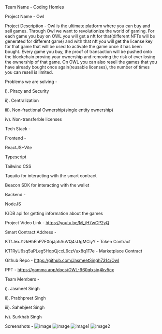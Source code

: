 Team Name - Coding Homies

Project Name - Owl

Project Description - 
Owl is the ultimate platform where you can buy and sell games. Through Owl we want to revolutionize the world of gaming. For each game you buy on OWL you will get a nft for that(different NFTs will be generated for different game) and with that nft you will get the license key for that game that will be used to activate the game once it has been bought. Every game you buy, the proof of transaction will be pushed onto the blockchain proving your ownership and removing the risk of ever losing the ownership of that game. On OWL you can also resell the games that you have already bought once again(reusable licenses), the number of times you can resell is limited. 

Problems we are solving -

i). Piracy and Security 

ii). Centralization

iii). Non-fractional Ownership(single entity ownership) 

iv). Non-transferble licenses


Tech Stack - 

Frontend - 

ReactJS+Vite

Typescript

Tailwind CSS

Taquito for interacting with the smart contract

Beacon SDK for interacting with the wallet

Backend - 

NodeJS

IGDB api for getting information about the games


Project Video Link - https://youtu.be/M_jH7wCP2yQ

Smart Contract Address - 

KT1JexJ1zkHhEhP7EXojJphAuVQ4sUgMCiyY - Token Contract 

KT1RyU6sq5uPLeg5HqpQjccL6czVux8q1T7e - Marketplace Contract

Github Repo - https://github.com/JasmeetSingh7314/Owl

PPT - https://gamma.app/docs/OWL-960qlxsiq4kv5cx

Team Members - 

i). Jasmeet Singh

ii). Prabhpreet Singh

iii). Sahebjeet Singh

iv). Surkhab Singh


Screenshots - 
![image](https://github.com/JasmeetSingh7314/Owl/assets/120186223/de455366-e11e-4b26-8e66-15ee5390867b)
![image](https://github.com/JasmeetSingh7314/Owl/assets/120186223/2f590fdd-7e83-4bd2-89f0-d37e23847712)
![image1](https://github.com/JasmeetSingh7314/Owl/assets/120186223/eb74eee2-6933-45b0-a15a-a462b1d79e2b)
![image2](https://github.com/JasmeetSingh7314/Owl/assets/120186223/3d44968e-2df0-43bf-98c6-fdbf02b04f95)





